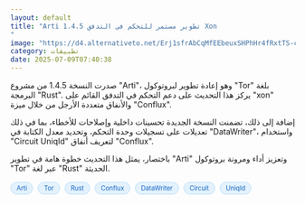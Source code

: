 ```yaml
---
layout: default
title: "Arti 1.4.5 تطوير مستمر للتحكم في التدفق Xon
"
image: "https://d4.alternativeto.net/Erj1sfrAbCqMfEEbeuxSHPhHr4fRxtTS-ciFHnTkUpE/rs:fill:1520:760:0/g:ce:0:0/YWJzOi8vZGlzdC9jb250ZW50LzE3NTIwNDY4Mzg0MTQucG5n.png"
category: تطبيقات
date: 2025-07-09T07:40:38
---
```


صدرت النسخة 1.4.5 من مشروع "Arti"، وهو إعادة تطوير لبروتوكول "Tor" بلغة البرمجة "Rust". يركز هذا التحديث على دعم التحكم في التدفق القائم على "xon" والأنفاق متعددة الأرجل من خلال ميزة "Conflux".

إضافة إلى ذلك، تضمنت النسخة الجديدة تحسينات داخلية وإصلاحات للأخطاء، بما في ذلك تعديلات على تسجيلات وحدة التحكم، وتحديد معدل الكتابة في "DataWriter"، واستخدام "Circuit UniqId" لتعريف أنفاق "Conflux".

باختصار، يمثل هذا التحديث خطوة هامة في تطوير "Arti" وتعزيز أداء ومرونة بروتوكول "Tor" عبر لغة "Rust" الحديثة.

<div style="margin-top:2px; margin-bottom:2px;"><a href="https://bidjadraft.github.io/?query=Arti" style="background:#e3f2fd; color:#1565c0; font-size:80%; border-radius:12px; padding:3px 10px; margin:2px 4px 2px 0; display:inline-block; border:1px solid #bbdefb; text-decoration:none;">Arti</a> <a href="https://bidjadraft.github.io/?query=Tor" style="background:#e3f2fd; color:#1565c0; font-size:80%; border-radius:12px; padding:3px 10px; margin:2px 4px 2px 0; display:inline-block; border:1px solid #bbdefb; text-decoration:none;">Tor</a> <a href="https://bidjadraft.github.io/?query=Rust" style="background:#e3f2fd; color:#1565c0; font-size:80%; border-radius:12px; padding:3px 10px; margin:2px 4px 2px 0; display:inline-block; border:1px solid #bbdefb; text-decoration:none;">Rust</a> <a href="https://bidjadraft.github.io/?query=Conflux" style="background:#e3f2fd; color:#1565c0; font-size:80%; border-radius:12px; padding:3px 10px; margin:2px 4px 2px 0; display:inline-block; border:1px solid #bbdefb; text-decoration:none;">Conflux</a> <a href="https://bidjadraft.github.io/?query=DataWriter" style="background:#e3f2fd; color:#1565c0; font-size:80%; border-radius:12px; padding:3px 10px; margin:2px 4px 2px 0; display:inline-block; border:1px solid #bbdefb; text-decoration:none;">DataWriter</a> <a href="https://bidjadraft.github.io/?query=Circuit" style="background:#e3f2fd; color:#1565c0; font-size:80%; border-radius:12px; padding:3px 10px; margin:2px 4px 2px 0; display:inline-block; border:1px solid #bbdefb; text-decoration:none;">Circuit</a> <a href="https://bidjadraft.github.io/?query=UniqId" style="background:#e3f2fd; color:#1565c0; font-size:80%; border-radius:12px; padding:3px 10px; margin:2px 4px 2px 0; display:inline-block; border:1px solid #bbdefb; text-decoration:none;">UniqId</a></div><br><br>
